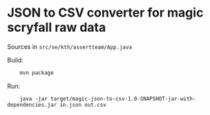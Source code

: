 # JSON to CSV converter for magic scryfall raw data

Sources in `src/se/kth/assertteam/App.java`

Build:

```bash
    mvn package
```

Run:

```
    java -jar target/magic-json-to-csv-1.0-SNAPSHOT-jar-with-dependencies.jar in.json out.csv
```